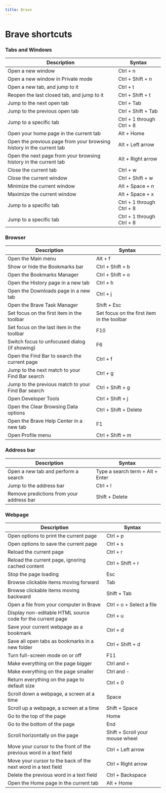 ```yaml
---
title: Brave
---
```


# Brave shortcuts

### Tabs and Windows

| Description    | Syntax   |
|----------------|----------|
| Open a new window | Ctrl + n |
| Open a new window in Private mode | Ctrl + Shift + n |
| Open a new tab, and jump to it | Ctrl + t |
| Reopen the last closed tab, and jump to it | Ctrl + Shift + t |
| Jump to the next open tab | Ctrl + Tab |
| Jump to the previous open tab | Ctrl + Shift + Tab |
| Jump to a specific tab | Ctrl + 1 through Ctrl + 8 |
| Open your home page in the current tab | Alt + Home |
| Open the previous page from your browsing history in the current tab | Alt + Left arrow |
| Open the next page from your browsing history in the current tab | Alt + Right arrow |
| Close the current tab | Ctrl + w |
| Close the current window | Ctrl + Shift + w |
| Minimize the current window | Alt + Space + n |
| Maximize the current window | Alt + Space + x |
| Jump to a specific tab | Ctrl + 1 through Ctrl + 8 |
| Jump to a specific tab | Ctrl + 1 through Ctrl + 8 |

### Browser

| Description    | Syntax   |
|----------------|----------|
| Open the Main menu | 	Alt + f |
| Show or hide the Bookmarks bar | Ctrl + Shift + b |
| Open the Bookmarks Manager | Ctrl + Shift + o |
| Open the History page in a new tab | Ctrl + h |
| Open the Downloads page in a new tab | Ctrl + j |
| Open the Brave Task Manager | Shift + Esc |
| Set focus on the first item in the toolbar | Set focus on the first item in the toolbar |
| Set focus on the last item in the toolbar | 	F10 |
| Switch focus to unfocused dialog (if showing) | F6 |
| Open the Find Bar to search the current page | Ctrl + f  |
| Jump to the next match to your Find Bar search | Ctrl + g |
| Jump to the previous match to your Find Bar search | Ctrl + Shift + g |
| Open Developer Tools | Ctrl + Shift + j |
| Open the Clear Browsing Data options | Ctrl + Shift + Delete |
| Open the Brave Help Center in a new tab | F1 |
| Open Profile menu | Ctrl + Shift + m |

### Address bar

| Description    | Syntax   |
|----------------|----------|
| Open a new tab and perform a search | Type a search term + Alt + Enter |
| Jump to the address bar | Ctrl + l |
| Remove predictions from your address bar | Shift + Delete |

### Webpage

| Description    | Syntax   |
|----------------|----------|
| Open options to print the current page | Ctrl + p |
| Open options to save the current page | Ctrl + s |
| Reload the current page | Ctrl + r |
| Reload the current page, ignoring cached content | Ctrl + Shift + r |
| Stop the page loading | Esc |
| Browse clickable items moving forward | Tab |
| Browse clickable items moving backward | Shift + Tab |
| Open a file from your computer in Brave | Ctrl + o + Select a file |
| Display non-editable HTML source code for the current page | Ctrl + u |
| Save your current webpage as a bookmark | Ctrl + d |
| Save all open tabs as bookmarks in a new folder | Ctrl + Shift + d |
| Turn full-screen mode on or off | F11 |
| Make everything on the page bigger | Ctrl and + |
| Make everything on the page smaller | Ctrl and - |
| Return everything on the page to default size | Ctrl + 0 |
| Scroll down a webpage, a screen at a time | Space |
| Scroll up a webpage, a screen at a time | Shift + Space |
| Go to the top of the page | Home |
| Go to the bottom of the page | End |
| Scroll horizontally on the page | Shift + Scroll your mouse wheel |
| Move your cursor to the front of the previous word in a text field | Ctrl + Left arrow |
| Move your cursor to the back of the next word in a text field | Ctrl + Right arrow |
| Delete the previous word in a text field | 	Ctrl + Backspace |
| Open the Home page in the current tab | Alt + Home |
